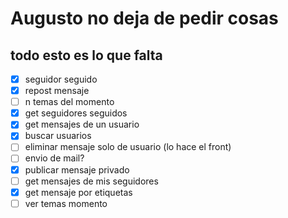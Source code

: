 # Augusto no deja de pedir cosas

## todo esto es lo que falta

- [x] seguidor seguido
- [x] repost mensaje
- [ ] n temas del momento
- [x] get seguidores seguidos
- [x] get mensajes de un usuario
- [x] buscar usuarios
- [ ] eliminar mensaje solo de usuario (lo hace el front)
- [ ] envio de mail?
- [X] publicar mensaje privado
- [ ] get mensajes de mis seguidores
- [x] get mensaje por etiquetas
- [ ] ver temas momento